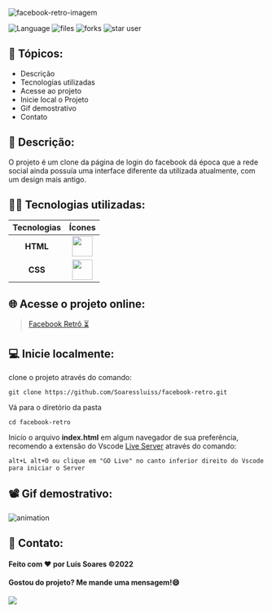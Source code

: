 ![facebook-retro-imagem](../facebook-retro/assets/imgs/facebook-retr%C3%B4%20logo.jpg)

<div>

![Language](https://img.shields.io/github/languages/count/Soaressluiss/facebook-retro?style=for-the-badge&color=orange)
![files](https://img.shields.io/github/directory-file-count/soaressluiss/facebook-retro?style=for-the-badge&color=blue)
![forks](https://img.shields.io/github/forks/soaressluiss/facebook-retro?style=for-the-badge&color=green)
![star user](https://img.shields.io/github/stars/soaressluiss/facebook-retro?style=for-the-badge&color=yellow)

</div>


## 🔢 Tópicos:

- Descrição
- Tecnologias utilizadas
- Acesse ao projeto
- Inicie local o Projeto
- Gif demostrativo
- Contato

## 📃 Descrição:

O projeto é um clone da página de login do facebook dá época que a rede social ainda possuía uma interface diferente da utilizada atualmente, com um design mais antigo.

## 👨‍💻 Tecnologias utilizadas:

 Tecnologias |  Ícones
:---------: | :--------:
**HTML**    | <img  src="https://cdn.jsdelivr.net/gh/devicons/devicon/icons/html5/html5-original-wordmark.svg" height="40" width="40" />
**CSS**     |  <img src="https://cdn.jsdelivr.net/gh/devicons/devicon/icons/css3/css3-original-wordmark.svg" height="40" width="40" />


## 🌐 Acesse o projeto online:

> [Facebook Retrô ⏳](https://soaressluiss.github.io/facebook-retro/)

## 💻 Inicie localmente:

clone o projeto através do comando:

```
git clone https://github.com/Soaressluiss/facebook-retro.git
```

Vá para o diretório da pasta 

```
cd facebook-retro
```

Inicío o arquivo **index.html** em algum navegador de sua preferência, recomendo a extensão do Vscode [Live Server](https://marketplace.visualstudio.com/items?itemName=ritwickdey.LiveServer) através do comando:

```
alt+L alt+O ou clique em "GO Live" no canto inferior direito do Vscode para iniciar o Server
```

## 📽 Gif demostrativo:
![animation](/assets/imgs/anima%C3%A7%C3%A3o%20facebook%20retro.gif)
## 📧 Contato:

#### Feito com ❤ por **Luís Soares** ©2022

#### Gostou do projeto? Me mande uma mensagem!😄

<a href="https://www.linkedin.com/in/luis-soares-281589234/" target="_blank"><img src="https://img.shields.io/badge/-LinkedIn-%230077B5?style=for-the-badge&logo=linkedin&logoColor=white" target="_blank"></a>
